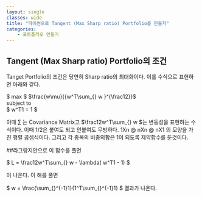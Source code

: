 ```yaml
---
layout: single
classes: wide
title: "파이썬으로 Tangent (Max Sharp ratio) Portfolio를 만들자"
categories:
    - 포트폴리오 만들기
---
```


## Tangent (Max Sharp ratio) Portfolio의 조건
Tanget Portfolio의 조건은 당연히 Sharp ratio의 최대화이다. 이를 수식으로 표현하면 아래와 같다.

$ max $  $\frac{w\mu}{{w^T\sum_{} w }^{\frac12}}$   
 subject to  
$ w^T1 = 1 $  

이때 $\sum_{}$ 는 Covariance Matrix고 $\frac12w^T\sum_{} w $는 변동성을 표현하는 수식이다. 이때 1/2은 붙여도 되고 안붙여도 무방하다.   1Xn @ nXn @ nX1 의 모양을 가진 행렬 곱셈식이다.
그리고 각 종목의 비중의합은 1이 되도록 제약함수를 둔것이다.

##라그랑지안으로 이 함수를 풀면

$ L = \frac12w^T\sum_{} w - \lambda( w^T1 - 1) $  

이 나온다. 이 해를 풀면 

$ w = \frac{\sum_{}^{-1}1}{1^T\sum_{}^{-1}1} $ 결과가 나온다.
